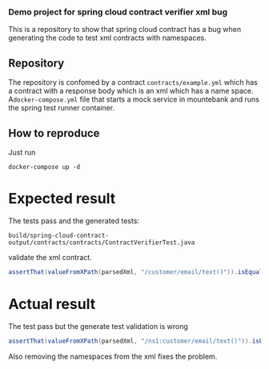 ### Demo project for spring cloud contract verifier xml bug

This is a repository to show that spring cloud contract has a bug when generating the code to test xml contracts with namespaces.

## Repository

The repository is confomed by a contract ```contracts/example.yml``` which has a contract with a response body which is an xml which has a name space. A```docker-compose.yml``` file that starts a mock service in mountebank and runs the spring test runner container.

## How to reproduce
Just run
```
docker-compose up -d
```

# Expected result
The tests pass and the generated tests:
```
build/spring-cloud-contract-output/contracts/contracts/ContractVerifierTest.java
```
validate the xml contract.
```java
assertThat(valueFromXPath(parsedXml, "/customer/email/text()")).isEqualTo("customer@test.com");
```

# Actual result
The test pass but the generate test validation is wrong
```java
assertThat(valueFromXPath(parsedXml, "/ns1:customer/email/text()")).isEqualTo("");
```

Also removing the namespaces from the xml fixes the problem.